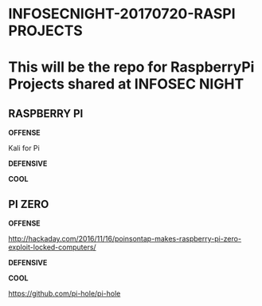 # INFOSECNIGHT-20170720-RASPI PROJECTS

This will be the repo for RaspberryPi Projects shared at INFOSEC NIGHT
=====================================


## RASPBERRY PI




**OFFENSE**

Kali for Pi


**DEFENSIVE**





**COOL**


## PI ZERO





**OFFENSE**

http://hackaday.com/2016/11/16/poinsontap-makes-raspberry-pi-zero-exploit-locked-computers/



**DEFENSIVE**





**COOL**


https://github.com/pi-hole/pi-hole




